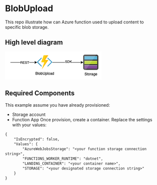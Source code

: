 # BlobUpload
This repo illustrate how can Azure function used to upload content to specific blob storage.

## High level diagram
![diagram](pics/blobupload.png)

## Required Components
This example assume you have already provisioned:
- Storage account
- Function App
Once provision, create a container.
Replace the settings with your values:
```
{
    "IsEncrypted": false,
    "Values": {
        "AzureWebJobsStorage": "<your function storage connection string>",
        "FUNCTIONS_WORKER_RUNTIME": "dotnet",
        "LANDING_CONTAINER": "<your container name>",
        "STORAGE": "<your designated storage connection string>"
    }
}

```